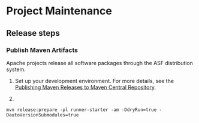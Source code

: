<!--
#
# Licensed to the Apache Software Foundation (ASF) under one or more
# contributor license agreements.  See the NOTICE file distributed with
# this work for additional information regarding copyright ownership.
# The ASF licenses this file to You under the Apache License, Version 2.0
# (the "License"); you may not use this file except in compliance with
# the License.  You may obtain a copy of the License at
#
#     http://www.apache.org/licenses/LICENSE-2.0
#
# Unless required by applicable law or agreed to in writing, software
# distributed under the License is distributed on an "AS IS" BASIS,
# WITHOUT WARRANTIES OR CONDITIONS OF ANY KIND, either express or implied.
# See the License for the specific language governing permissions and
# limitations under the License.
#
-->

Project Maintenance
=================

## Release steps

### Publish Maven Artifacts
Apache projects release all software packages through the ASF distribution system. 

1. Set up your development environment. For more details, see the [Publishing Maven Releases to Maven Central Repository](https://infra.apache.org/publishing-maven-artifacts.html).

2. 

```shell
mvn release:prepare -pl runner-starter -am -DdryRun=true -DautoVersionSubmodules=true
```